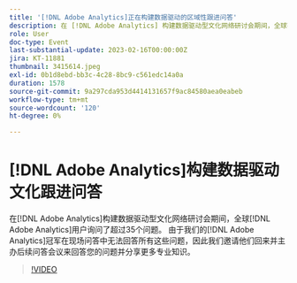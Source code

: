 ```yaml
---
title: '[!DNL Adobe Analytics]正在构建数据驱动的区域性跟进问答'
description: 在 [!DNL Adobe Analytics] 构建数据驱动型文化网络研讨会期间，全球有 [!DNL Adobe Analytics] 个用户问了35个以上的问题。 由于我们的 [!DNL Adobe Analytics] 冠军在现场问答中无法回答所有这些问题，因此我们邀请他们回来并主办后续问答会议来回答您的问题并分享更多专业知识。
role: User
doc-type: Event
last-substantial-update: 2023-02-16T00:00:00Z
jira: KT-11881
thumbnail: 3415614.jpeg
exl-id: 0b1d8ebd-bb3c-4c28-8bc9-c561edc14a0a
duration: 1578
source-git-commit: 9a297cda953d4414131657f9ac84580aea0eabeb
workflow-type: tm+mt
source-wordcount: '120'
ht-degree: 0%

---
```


# [!DNL Adobe Analytics]构建数据驱动文化跟进问答

在[!DNL Adobe Analytics]构建数据驱动型文化网络研讨会期间，全球[!DNL Adobe Analytics]用户询问了超过35个问题。 由于我们的[!DNL Adobe Analytics]冠军在现场问答中无法回答所有这些问题，因此我们邀请他们回来并主办后续问答会议来回答您的问题并分享更多专业知识。

>[!VIDEO](https://video.tv.adobe.com/v/3415614/?quality=12&learn=on)
